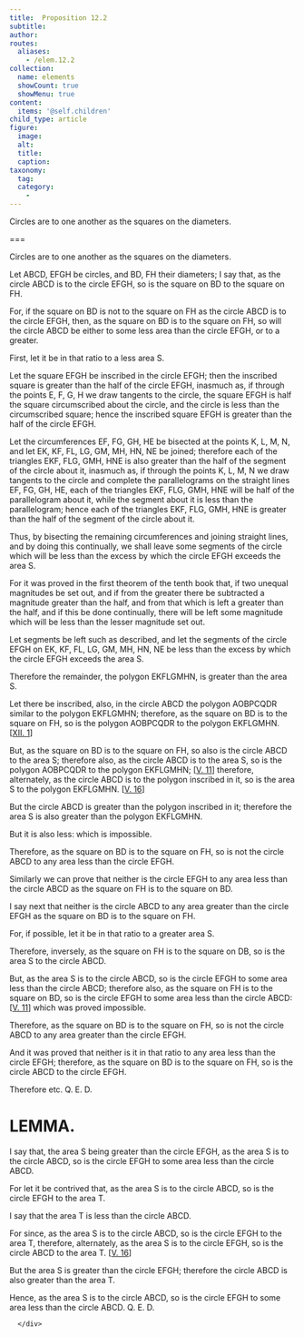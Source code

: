```yaml
---
title:  Proposition 12.2
subtitle: 
author:
routes:
  aliases:
    - /elem.12.2
collection:
  name: elements
  showCount: true
  showMenu: true
content:
  items: '@self.children'
child_type: article
figure:
  image:
  alt:
  title:
  caption:
taxonomy:
  tag:
  category:
    - 
---
```


<p>
       <hi rend="ital">Circles are to one another as the squares on the diameters.</hi>
      </p>

===

<p>
       <span class="ital">Circles are to one another as the squares on the diameters.</span>
      </p>

<p>Let <span class="ital">ABCD</span>, <span class="ital">EFGH</span> be circles, and <span class="ital">BD</span>, <span class="ital">FH</span> their diameters; I say that, as the circle <span class="ital">ABCD</span> is to the circle <span class="ital">EFGH</span>, so is the square on <span class="ital">BD</span> to the square on <span class="ital">FH</span>. 
      </p>

<p>For, if the square on <span class="ital">BD</span> is not to the square on <span class="ital">FH</span> as the circle <span class="ital">ABCD</span> is to the circle <span class="ital">EFGH</span>, then, as the square on <span class="ital">BD</span> is to the square on <span class="ital">FH</span>, so will the circle <span class="ital">ABCD</span> be either to some less area than the circle <span class="ital">EFGH</span>, or to a greater. </p>

<p>First, let it be in that ratio to a less area <span class="ital">S</span>. </p>

<p>Let the square <span class="ital">EFGH</span> be inscribed in the circle <span class="ital">EFGH</span>; then the inscribed square is greater than the half of the circle <span class="ital">EFGH</span>, inasmuch as, if through the points <span class="ital">E</span>, <span class="ital">F</span>, <span class="ital">G</span>, <span class="ital">H</span> we draw tangents to the circle, the square <span class="ital">EFGH</span> is half the square circumscribed about the circle, and the circle is less than the circumscribed square; hence the inscribed square <span class="ital">EFGH</span> is greater than the half of the circle <span class="ital">EFGH</span>. </p>

<p>Let the circumferences <span class="ital">EF</span>, <span class="ital">FG</span>, <span class="ital">GH</span>, <span class="ital">HE</span> be bisected at the points <span class="ital">K</span>, <span class="ital">L</span>, <span class="ital">M</span>, <span class="ital">N</span>, and let <span class="ital">EK</span>, <span class="ital">KF</span>, <span class="ital">FL</span>, <span class="ital">LG</span>, <span class="ital">GM</span>, <span class="ital">MH</span>, <span class="ital">HN</span>, <span class="ital">NE</span> be joined; therefore each of the triangles <span class="ital">EKF</span>, <span class="ital">FLG</span>, <span class="ital">GMH</span>, <span class="ital">HNE</span> is also greater than the half of the segment of the circle about it, inasmuch as, if through the points <span class="ital">K</span>, <span class="ital">L</span>, <span class="ital">M</span>, <span class="ital">N</span> we draw tangents to the circle and complete the parallelograms on the straight lines <span class="ital">EF</span>, <span class="ital">FG</span>, <span class="ital">GH</span>, <span class="ital">HE</span>, each of the triangles <span class="ital">EKF</span>, <pb n="372"/><span class="ital">FLG</span>, <span class="ital">GMH</span>, <span class="ital">HNE</span> will be half of the parallelogram about it, while the segment about it is less than the parallelogram; hence each of the triangles <span class="ital">EKF</span>, <span class="ital">FLG</span>, <span class="ital">GMH</span>, <span class="ital">HNE</span> is greater than the half of the segment of the circle about it. </p>

<p>Thus, by bisecting the remaining circumferences and joining straight lines, and by doing this continually, we shall leave some segments of the circle which will be less than the excess by which the circle <span class="ital">EFGH</span> exceeds the area <span class="ital">S</span>. </p>

<p>For it was proved in the first theorem of the tenth book that, if two unequal magnitudes be set out, and if from the greater there be subtracted a magnitude greater than the half, and from that which is left a greater than the half, and if this be done continually, there will be left some magnitude which will be less than the lesser magnitude set out. </p>

<p>Let segments be left such as described, and let the segments of the circle <span class="ital">EFGH</span> on <span class="ital">EK</span>, <span class="ital">KF</span>, <span class="ital">FL</span>, <span class="ital">LG</span>, <span class="ital">GM</span>, <span class="ital">MH</span>, <span class="ital">HN</span>, <span class="ital">NE</span> be less than the excess by which the circle <span class="ital">EFGH</span> exceeds the area <span class="ital">S</span>. </p>

<p>Therefore the remainder, the polygon <span class="ital">EKFLGMHN</span>, is greater than the area <span class="ital">S</span>. </p>

<p>Let there be inscribed, also, in the circle <span class="ital">ABCD</span> the polygon <span class="ital">AOBPCQDR</span> similar to the polygon <span class="ital">EKFLGMHN</span>; therefore, as the square on <span class="ital">BD</span> is to the square on <span class="ital">FH</span>, so is the polygon <span class="ital">AOBPCQDR</span> to the polygon <span class="ital">EKFLGMHN</span>. [<a href="/elem.12.1">XII. 1</a>] </p>

<p>But, as the square on <span class="ital">BD</span> is to the square on <span class="ital">FH</span>, so also is the circle <span class="ital">ABCD</span> to the area <span class="ital">S</span>; therefore also, as the circle <span class="ital">ABCD</span> is to the area <span class="ital">S</span>, so is the polygon <span class="ital">AOBPCQDR</span> to the polygon <span class="ital">EKFLGMHN</span>; [<a href="/elem.5.11">V. 11</a>] therefore, alternately, as the circle <span class="ital">ABCD</span> is to the polygon inscribed in it, so is the area <span class="ital">S</span> to the polygon <span class="ital">EKFLGMHN</span>. [<a href="/elem.5.16">V. 16</a>] </p>

<p>But the circle <span class="ital">ABCD</span> is greater than the polygon inscribed in it; therefore the area <span class="ital">S</span> is also greater than the polygon <span class="ital">EKFLGMHN</span>. <pb n="373"/></p>

<p>But it is also less: which is impossible. </p>

<p>Therefore, as the square on <span class="ital">BD</span> is to the square on <span class="ital">FH</span>, so is not the circle <span class="ital">ABCD</span> to any area less than the circle <span class="ital">EFGH</span>. </p>

<p>Similarly we can prove that neither is the circle <span class="ital">EFGH</span> to any area less than the circle <span class="ital">ABCD</span> as the square on <span class="ital">FH</span> is to the square on <span class="ital">BD</span>. </p>

<p>I say next that neither is the circle <span class="ital">ABCD</span> to any area greater than the circle <span class="ital">EFGH</span> as the square on <span class="ital">BD</span> is to the square on <span class="ital">FH</span>. </p>

<p>For, if possible, let it be in that ratio to a greater area <span class="ital">S</span>. </p>

<p>Therefore, inversely, as the square on <span class="ital">FH</span> is to the square on <span class="ital">DB</span>, so is the area <span class="ital">S</span> to the circle <span class="ital">ABCD</span>. </p>

<p>But, as the area <span class="ital">S</span> is to the circle <span class="ital">ABCD</span>, so is the circle <span class="ital">EFGH</span> to some area less than the circle <span class="ital">ABCD</span>; therefore also, as the square on <span class="ital">FH</span> is to the square on <span class="ital">BD</span>, so is the circle <span class="ital">EFGH</span> to some area less than the circle <span class="ital">ABCD</span>: [<a href="/elem.5.11">V. 11</a>] which was proved impossible. </p>

<p>Therefore, as the square on <span class="ital">BD</span> is to the square on <span class="ital">FH</span>, so is not the circle <span class="ital">ABCD</span> to any area greater than the circle <span class="ital">EFGH</span>. </p>

<p>And it was proved that neither is it in that ratio to any area less than the circle <span class="ital">EFGH</span>; therefore, as the square on <span class="ital">BD</span> is to the square on <span class="ital">FH</span>, so is the circle <span class="ital">ABCD</span> to the circle <span class="ital">EFGH</span>. </p>

<p>Therefore etc. Q. E. D.</p>
<div id="elem.12.2.l.1" class="lemma">
       <h1>LEMMA.</h1>
       
<p>I say that, the area <span class="ital">S</span> being greater than the circle <span class="ital">EFGH</span>, as the area <span class="ital">S</span> is to the circle <span class="ital">ABCD</span>, so is the circle <span class="ital">EFGH</span> to some area less than the circle <span class="ital">ABCD</span>. </p>

       
<p>For let it be contrived that, as the area <span class="ital">S</span> is to the circle <span class="ital">ABCD</span>, so is the circle <span class="ital">EFGH</span> to the area <span class="ital">T</span>. </p>

       
<p>I say that the area <span class="ital">T</span> is less than the circle <span class="ital">ABCD</span>. </p>

       
<p>For since, as the area <span class="ital">S</span> is to the circle <span class="ital">ABCD</span>, so is the circle <span class="ital">EFGH</span> to the area <span class="ital">T</span>, <pb n="374"/>therefore, alternately, as the area <span class="ital">S</span> is to the circle <span class="ital">EFGH</span>, so is the circle <span class="ital">ABCD</span> to the area <span class="ital">T</span>. [<a href="/elem.5.16">V. 16</a>] </p>

       
<p>But the area <span class="ital">S</span> is greater than the circle <span class="ital">EFGH</span>; therefore the circle <span class="ital">ABCD</span> is also greater than the area <span class="ital">T</span>. </p>

       
<p>Hence, as the area <span class="ital">S</span> is to the circle <span class="ital">ABCD</span>, so is the circle <span class="ital">EFGH</span> to some area less than the circle <span class="ital">ABCD</span>. Q. E. D.</p>

      </div>
